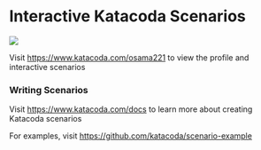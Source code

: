 # Interactive Katacoda Scenarios

[![](http://shields.katacoda.com/katacoda/osama221/count.svg)](https://www.katacoda.com/osama221 "Get your profile on Katacoda.com")

Visit https://www.katacoda.com/osama221 to view the profile and interactive scenarios

### Writing Scenarios
Visit https://www.katacoda.com/docs to learn more about creating Katacoda scenarios

For examples, visit https://github.com/katacoda/scenario-example
